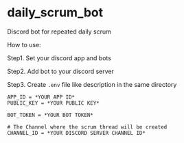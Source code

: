 # daily_scrum_bot

Discord bot for repeated daily scrum

How to use:

Step1. Set your discord app and bots

Step2. Add bot to your discord server

Step3. Create `.env` file like description in the same directory

```
APP_ID = *YOUR APP ID*
PUBLIC_KEY = *YOUR PUBLIC KEY*

BOT_TOKEN = *YOUR BOT TOKEN*

# The Channel where the scrum thread will be created
CHANNEL_ID = *YOUR DISCORD SERVER CHANNEL ID*
```
